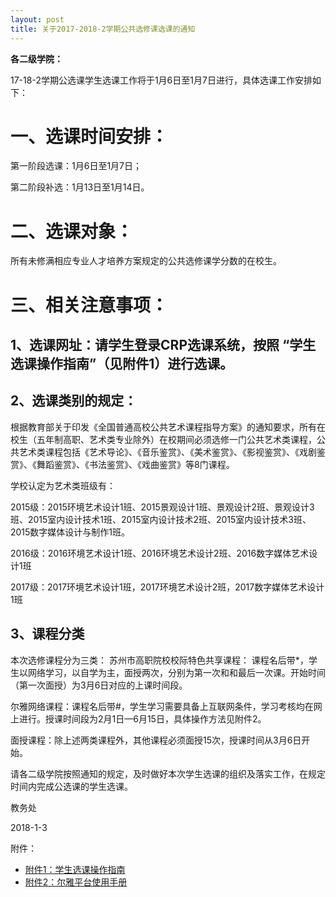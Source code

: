 ```yaml
---
layout: post
title: 关于2017-2018-2学期公共选修课选课的通知 
---
```


**各二级学院：**

17-18-2学期公选课学生选课工作将于1月6日至1月7日进行，具体选课工作安排如下：  

<!--more-->

# 一、选课时间安排：

第一阶段选课：1月6日至1月7日；

第二阶段补选：1月13日至1月14日。

# 二、选课对象：

所有未修满相应专业人才培养方案规定的公共选修课学分数的在校生。

# 三、相关注意事项：

## 1、选课网址：请学生登录CRP选课系统，按照 “学生选课操作指南”（见附件1）进行选课。

## 2、选课类别的规定：

根据教育部关于印发《全国普通高校公共艺术课程指导方案》的通知要求，所有在校生（五年制高职、艺术类专业除外）在校期间必须选修一门公共艺术类课程，公共艺术类课程包括《艺术导论》、《音乐鉴赏》、《美术鉴赏》、《影视鉴赏》、《戏剧鉴赏》、《舞蹈鉴赏》、《书法鉴赏》、《戏曲鉴赏》等8门课程。     

学校认定为艺术类班级有：

2015级：2015环境艺术设计1班、2015景观设计1班、景观设计2班、景观设计3班、2015室内设计技术1班、2015室内设计技术2班、2015室内设计技术3班、2015数字媒体设计与制作1班。

2016级：2016环境艺术设计1班、2016环境艺术设计2班、2016数字媒体艺术设计1班

2017级：2017环境艺术设计1班，2017环境艺术设计2班，2017数字媒体艺术设计1班

## 3、课程分类

本次选修课程分为三类：
苏州市高职院校校际特色共享课程： 课程名后带*，学生以网络学习，以自学为主，面授两次，分别为第一次和和最后一次课。开始时间（第一次面授）为3月6日对应的上课时间段。

尔雅网络课程：课程名后带#，学生学习需要具备上互联网条件，学习考核均在网上进行。授课时间段为2月1日—6月15日，具体操作方法见附件2。

面授课程：除上述两类课程外，其他课程必须面授15次，授课时间从3月6日开始。

请各二级学院按照通知的规定，及时做好本次学生选课的组织及落实工作，在规定时间内完成公选课的学生选课。

教务处

2018-1-3

附件：
* [附件1：学生选课操作指南](https://share.weiyun.com/5D9d4Qp)
* [附件2：尔雅平台使用手册](https://share.weiyun.com/5huK8UR)
